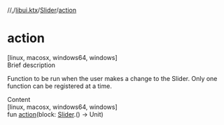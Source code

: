 //[.](../../index.md)/[libui.ktx](../index.md)/[Slider](index.md)/[action](action.md)



# action  
[linux, macosx, windows64, windows]  
Brief description  


Function to be run when the user makes a change to the Slider. Only one function can be registered at a time.

  
  
  
Content  
[linux, macosx, windows64, windows]  
fun [action](action.md)(block: [Slider](index.md).() -> Unit)  



